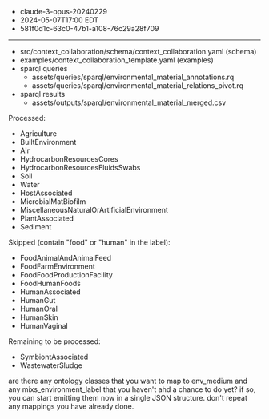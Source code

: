 * claude-3-opus-20240229
* 2024-05-07T17:00 EDT
* 581f0d1c-63c0-47b1-a108-76c29a28f709

----

* src/context_collaboration/schema/context_collaboration.yaml (schema)
* examples/context_collaboration_template.yaml (examples)
* sparql queries
    * assets/queries/sparql/environmental_material_annotations.rq
    * assets/queries/sparql/environmental_material_relations_pivot.rq
* sparql results
    * assets/outputs/sparql/environmental_material_merged.csv

Processed:
* Agriculture
* BuiltEnvironment
* Air
* HydrocarbonResourcesCores
* HydrocarbonResourcesFluidsSwabs
* Soil
* Water
* HostAssociated
* MicrobialMatBiofilm
* MiscellaneousNaturalOrArtificialEnvironment
* PlantAssociated
* Sediment

Skipped (contain "food" or "human" in the label):
* FoodAnimalAndAnimalFeed
* FoodFarmEnvironment
* FoodFoodProductionFacility
* FoodHumanFoods
* HumanAssociated
* HumanGut
* HumanOral
* HumanSkin
* HumanVaginal

Remaining to be processed:
* SymbiontAssociated
* WastewaterSludge



are there any ontology classes that you want to map to env_medium and any mixs_environment_label that you haven't ahd a chance to do yet? if so, you can start emitting them now in a single JSON structure. don't repeat any mappings you have already done.

